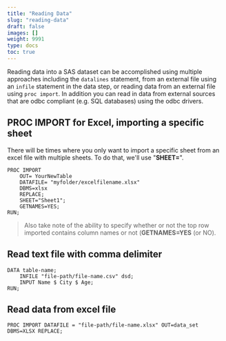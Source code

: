 ```yaml
---
title: "Reading Data"
slug: "reading-data"
draft: false
images: []
weight: 9991
type: docs
toc: true
---
```


Reading data into a SAS dataset can be accomplished using multiple approaches including the `datalines` statement, from an external file using an `infile` statement in the data step, or reading data from an external file using `proc import`. In addition you can read in data from external sources that are odbc compliant (e.g. SQL databases) using the odbc drivers. 




## PROC IMPORT for Excel, importing a specific sheet
There will be times where you only want to import a specific sheet from an excel file with multiple sheets. To do that, we'll use "**SHEET=**". 


    PROC IMPORT 
        OUT= YourNewTable
        DATAFILE= "myfolder/excelfilename.xlsx" 
        DBMS=xlsx 
        REPLACE;
        SHEET="Sheet1";
        GETNAMES=YES;
    RUN;
>Also take note of the ability to specify whether or not the top row imported contains column names or not (**GETNAMES=YES** (or NO).

## Read text file with comma delimiter
    DATA table-name;
        INFILE "file-path/file-name.csv" dsd;
        INPUT Name $ City $ Age;
    RUN;

## Read data from excel file
    PROC IMPORT DATAFILE = "file-path/file-name.xlsx" OUT=data_set DBMS=XLSX REPLACE;

